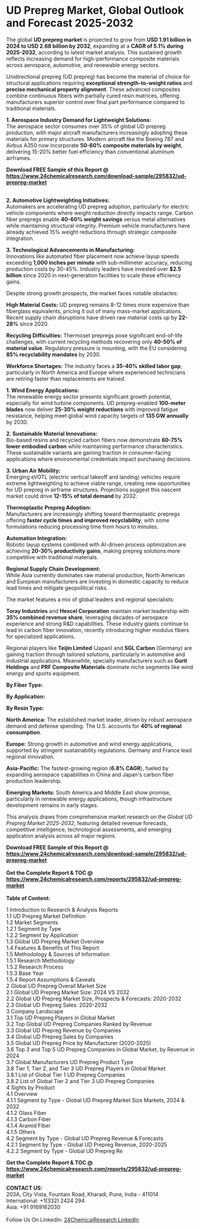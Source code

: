 <h1>UD Prepreg Market, Global Outlook and Forecast 2025-2032</h1><p>The global <strong>UD prepreg market</strong> is projected to grow from <strong>USD 1.91 billion in 2024 to USD 2.68 billion by 2032</strong>, expanding at a <strong>CAGR of 5.1% during 2025-2032</strong>, according to latest market analysis. This sustained growth reflects increasing demand for high-performance composite materials across aerospace, automotive, and renewable energy sectors.</p><p>Unidirectional prepreg (UD prepreg) has become the material of choice for structural applications requiring <strong>exceptional strength-to-weight ratios</strong> and <strong>precise mechanical property alignment</strong>. These advanced composites combine continuous fibers with partially cured resin matrices, offering manufacturers superior control over final part performance compared to traditional materials.</p><p><strong>1. Aerospace Industry Demand for Lightweight Solutions:</strong><br>
The aerospace sector consumes over 35% of global UD prepreg production, with major aircraft manufacturers increasingly adopting these materials for primary structures. Modern aircraft like the Boeing 787 and Airbus A350 now incorporate <strong>50-60% composite materials by weight</strong>, delivering 15-20% better fuel efficiency than conventional aluminum airframes.</p><div><b>Download FREE Sample of this Report @ 
            <a href="https://www.24chemicalresearch.com/download-sample/295832/ud-prepreg-market">
            https://www.24chemicalresearch.com/download-sample/295832/ud-prepreg-market</a></b></div><br><p><strong>2. Automotive Lightweighting Initiatives:</strong><br>
Automakers are accelerating UD prepreg adoption, particularly for electric vehicle components where weight reduction directly impacts range. Carbon fiber prepregs enable <strong>40-60% weight savings</strong> versus metal alternatives while maintaining structural integrity. Premium vehicle manufacturers have already achieved 15% weight reductions through strategic composite integration.</p><p><strong>3. Technological Advancements in Manufacturing:</strong><br>
Innovations like automated fiber placement now achieve layup speeds exceeding <strong>1,000 inches per minute</strong> with sub-millimeter accuracy, reducing production costs by 30-45%. Industry leaders have invested over <strong>$2.5 billion</strong> since 2020 in next-generation facilities to scale these efficiency gains.</p><p>Despite strong growth prospects, the market faces notable obstacles:</p><p><strong>High Material Costs:</strong> UD prepreg remains 8-12 times more expensive than fiberglass equivalents, pricing it out of many mass-market applications. Recent supply chain disruptions have driven raw material costs up by <strong>22-28%</strong> since 2020.</p><p><strong>Recycling Difficulties:</strong> Thermoset prepregs pose significant end-of-life challenges, with current recycling methods recovering only <strong>40-50% of material value</strong>. Regulatory pressure is mounting, with the EU considering <strong>85% recyclability mandates</strong> by 2030.</p><p><strong>Workforce Shortages:</strong> The industry faces a <strong>35-40% skilled labor gap</strong>, particularly in North America and Europe where experienced technicians are retiring faster than replacements are trained.</p><p><strong>1. Wind Energy Applications:</strong><br>
The renewable energy sector presents significant growth potential, especially for wind turbine components. UD prepreg-enabled <strong>100-meter blades</strong> now deliver <strong>25-30% weight reductions</strong> with improved fatigue resistance, helping meet global wind capacity targets of <strong>135 GW annually</strong> by 2030.</p><p><strong>2. Sustainable Material Innovations:</strong><br>
Bio-based resins and recycled carbon fibers now demonstrate <strong>60-75% lower embodied carbon</strong> while maintaining performance characteristics. These sustainable variants are gaining traction in consumer-facing applications where environmental credentials impact purchasing decisions.</p><p><strong>3. Urban Air Mobility:</strong><br>
Emerging eVOTL (electric vertical takeoff and landing) vehicles require extreme lightweighting to achieve viable range, creating new opportunities for UD prepreg in airframe structures. Projections suggest this nascent market could drive <strong>12-15% of total demand</strong> by 2032.</p><p><strong>Thermoplastic Prepreg Adoption:</strong><br>
Manufacturers are increasingly shifting toward thermoplastic prepregs offering <strong>faster cycle times and improved recyclability</strong>, with some formulations reducing processing time from hours to minutes.</p><p><strong>Automation Integration:</strong><br>
Robotic layup systems combined with AI-driven process optimization are achieving <strong>20-30% productivity gains</strong>, making prepreg solutions more competitive with traditional materials.</p><p><strong>Regional Supply Chain Development:</strong><br>
While Asia currently dominates raw material production, North American and European manufacturers are investing in domestic capacity to reduce lead times and mitigate geopolitical risks.</p><p>The market features a mix of global leaders and regional specialists:</p><p><strong>Toray Industries</strong> and <strong>Hexcel Corporation</strong> maintain market leadership with <strong>35% combined revenue share</strong>, leveraging decades of aerospace experience and strong R&amp;D capabilities. These industry giants continue to lead in carbon fiber innovation, recently introducing higher modulus fibers for specialized applications.</p><p>Regional players like <strong>Teijin Limited</strong> (Japan) and <strong>SGL Carbon</strong> (Germany) are gaining traction through tailored solutions, particularly in automotive and industrial applications. Meanwhile, specialty manufacturers such as <strong>Gurit Holdings</strong> and <strong>PRF Composite Materials</strong> dominate niche segments like wind energy and sports equipment.</p><p><strong>By Fiber Type:</strong></p><p><strong>By Application:</strong></p><p><strong>By Resin Type:</strong></p><p><strong>North America:</strong> The established market leader, driven by robust aerospace demand and defense spending. The U.S. accounts for <strong>40% of regional consumption</strong>.</p><p><strong>Europe:</strong> Strong growth in automotive and wind energy applications, supported by stringent sustainability regulations. Germany and France lead regional innovation.</p><p><strong>Asia-Pacific:</strong> The fastest-growing region (<strong>6.8% CAGR</strong>), fueled by expanding aerospace capabilities in China and Japan's carbon fiber production leadership.</p><p><strong>Emerging Markets:</strong> South America and Middle East show promise, particularly in renewable energy applications, though infrastructure development remains in early stages.</p><p>This analysis draws from comprehensive market research on the <em>Global UD Prepreg Market 2025-2032</em>, featuring detailed revenue forecasts, competitive intelligence, technological assessments, and emerging application analysis across all major regions.</p><div><b>Download FREE Sample of this Report @ 
            <a href="https://www.24chemicalresearch.com/download-sample/295832/ud-prepreg-market">
            https://www.24chemicalresearch.com/download-sample/295832/ud-prepreg-market</a></b></div><br><div><b>Get the Complete Report & TOC @ 
            <a href="https://www.24chemicalresearch.com/reports/295832/ud-prepreg-market">
            https://www.24chemicalresearch.com/reports/295832/ud-prepreg-market</a></b></div><br>
            <b>Table of Content:</b><p>1 Introduction to Research & Analysis Reports<br />
 1.1 UD Prepreg Market Definition<br />
 1.2 Market Segments<br />
 1.2.1 Segment by Type<br />
 1.2.2 Segment by Application<br />
 1.3 Global UD Prepreg Market Overview<br />
 1.4 Features & Benefits of This Report<br />
 1.5 Methodology & Sources of Information<br />
 1.5.1 Research Methodology<br />
 1.5.2 Research Process<br />
 1.5.3 Base Year<br />
 1.5.4 Report Assumptions & Caveats<br />
2 Global UD Prepreg Overall Market Size<br />
 2.1 Global UD Prepreg Market Size: 2024 VS 2032<br />
 2.2 Global UD Prepreg Market Size, Prospects & Forecasts: 2020-2032<br />
 2.3 Global UD Prepreg Sales: 2020-2032<br />
3 Company Landscape<br />
 3.1 Top UD Prepreg Players in Global Market<br />
 3.2 Top Global UD Prepreg Companies Ranked by Revenue<br />
 3.3 Global UD Prepreg Revenue by Companies<br />
 3.4 Global UD Prepreg Sales by Companies<br />
 3.5 Global UD Prepreg Price by Manufacturer (2020-2025)<br />
 3.6 Top 3 and Top 5 UD Prepreg Companies in Global Market, by Revenue in 2024<br />
 3.7 Global Manufacturers UD Prepreg Product Type<br />
 3.8 Tier 1, Tier 2, and Tier 3 UD Prepreg Players in Global Market<br />
 3.8.1 List of Global Tier 1 UD Prepreg Companies<br />
 3.8.2 List of Global Tier 2 and Tier 3 UD Prepreg Companies<br />
4 Sights by Product<br />
 4.1 Overview<br />
 4.1.1 Segment by Type - Global UD Prepreg Market Size Markets, 2024 & 2032<br />
 4.1.2 Glass Fiber<br />
 4.1.3 Carbon Fiber<br />
 4.1.4 Aramid Fiber<br />
 4.1.5 Others<br />
 4.2 Segment by Type - Global UD Prepreg Revenue & Forecasts<br />
 4.2.1 Segment by Type - Global UD Prepreg Revenue, 2020-2025<br />
 4.2.2 Segment by Type - Global UD Prepreg Re</p><div><b>Get the Complete Report & TOC @ 
            <a href="https://www.24chemicalresearch.com/reports/295832/ud-prepreg-market">
            https://www.24chemicalresearch.com/reports/295832/ud-prepreg-market</a></b></div><br><b>CONTACT US:</b><br>
            203A, City Vista, Fountain Road, Kharadi, Pune, India - 411014<br>
            International: +1(332) 2424 294<br>
            Asia: +91 9169162030 <br><br>
            Follow Us On LinkedIn: <a href="https://www.linkedin.com/company/24chemicalresearch/">24ChemicalResearch LinkedIn</a>